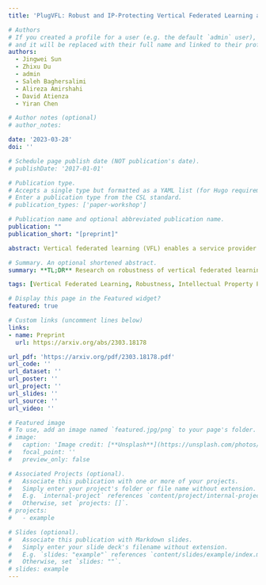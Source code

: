 ```yaml
---
title: 'PlugVFL: Robust and IP-Protecting Vertical Federated Learning against Unexpected Quitting of Parties'

# Authors
# If you created a profile for a user (e.g. the default `admin` user), write the username (folder name) here
# and it will be replaced with their full name and linked to their profile.
authors:
  - Jingwei Sun
  - Zhixu Du
  - admin
  - Saleh Baghersalimi
  - Alireza Amirshahi
  - David Atienza
  - Yiran Chen

# Author notes (optional)
# author_notes:

date: '2023-03-28'
doi: ''

# Schedule page publish date (NOT publication's date).
# publishDate: '2017-01-01'

# Publication type.
# Accepts a single type but formatted as a YAML list (for Hugo requirements).
# Enter a publication type from the CSL standard.
# publication_types: ['paper-workshop']

# Publication name and optional abbreviated publication name.
publication: ""
publication_short: "[preprint]"

abstract: Vertical federated learning (VFL) enables a service provider (i.e., active party) who owns labeled features to collaborate with passive parties who possess auxiliary features to improve model performance. Existing VFL approaches, however, have two major vulnerabilities when passive parties unexpectedly quit in the deployment phase of VFL - severe performance degradation and intellectual property (IP) leakage of the active party's labels. In this paper, we propose Party-wise Dropout to improve the VFL model's robustness against the unexpected exit of passive parties and a defense method called DIMIP to protect the active party's IP in the deployment phase. We evaluate our proposed methods on multiple datasets against different inference attacks. The results show that Party-wise Dropout effectively maintains model performance after the passive party quits, and DIMIP successfully disguises label information from the passive party's feature extractor, thereby mitigating IP leakage.

# Summary. An optional shortened abstract.
summary: **TL;DR** Research on robustness of vertical federated learning convolutional models against performance and IP leakage risks when nactive parties unexpectedly quit during deployment

tags: [Vertical Federated Learning, Robustness, Intellectual Property Protection]

# Display this page in the Featured widget?
featured: true

# Custom links (uncomment lines below)
links:
- name: Preprint
  url: https://arxiv.org/abs/2303.18178

url_pdf: 'https://arxiv.org/pdf/2303.18178.pdf'
url_code: ''
url_dataset: ''
url_poster: ''
url_project: ''
url_slides: ''
url_source: ''
url_video: ''

# Featured image
# To use, add an image named `featured.jpg/png` to your page's folder.
# image:
#   caption: 'Image credit: [**Unsplash**](https://unsplash.com/photos/pLCdAaMFLTE)'
#   focal_point: ''
#   preview_only: false

# Associated Projects (optional).
#   Associate this publication with one or more of your projects.
#   Simply enter your project's folder or file name without extension.
#   E.g. `internal-project` references `content/project/internal-project/index.md`.
#   Otherwise, set `projects: []`.
# projects:
#   - example

# Slides (optional).
#   Associate this publication with Markdown slides.
#   Simply enter your slide deck's filename without extension.
#   E.g. `slides: "example"` references `content/slides/example/index.md`.
#   Otherwise, set `slides: ""`.
# slides: example
---
```

